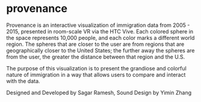 # provenance

Provenance is an interactive visualization of immigration data from 2005 - 2015, presented in room-scale VR via the HTC Vive. Each colored sphere in the space represents 10,000 people, and each color marks a different world region. The spheres that are closer to the user are from regions that are geographically closer to the United States; the further away the spheres are from the user, the greater the distance between that region and the U.S.

The purpose of this visualization is to present the grandiose and colorful nature of immigration in a way that allows users to compare and interact with the data.

Designed and Developed by Sagar Ramesh,
Sound Design by Yimin Zhang 

